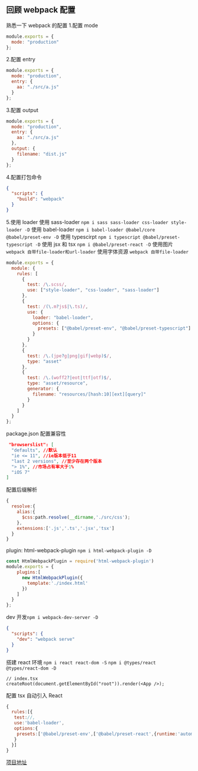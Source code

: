 ## 回顾 webpack 配置

熟悉一下 webpack 的配置 1.配置 mode

```js
module.exports = {
  mode: "production"
};
```

2.配置 entry

```js
module.exports = {
  mode: "production",
  entry: {
    aa: "./src/a.js"
  }
};
```

3.配置 output

```js
module.exports = {
  mode: "production",
  entry: {
    aa: "./src/a.js"
  },
  output: {
    filename: "dist.js"
  }
};
```

4.配置打包命令

```json
{
  "scripts": {
    "build": "webpack"
  }
}
```

5.使用 loader
使用 sass-loader `npm i sass sass-loader css-loader style-loader -D`
使用 babel-loader `npm i babel-loader @babel/core @babel/preset-env -D`
使用 typescirpt `npm i typescript @babel/preset-typescript -D`
使用 jsx 和 tsx `npm i @babel/preset-react -D`
使用图片 `webpack 自带file-loader和url-loader`
使用字体资源 `webpack 自带file-loader`

```js
module.exports = {
  module: {
    rules: [
      {
        test: /\.scss/,
        use: ["style-loader", "css-loader", "sass-loader"]
      },
      {
        test: /(\.m?js$|\.ts)/,
        use: {
          loader: "babel-loader",
          options: {
            presets: ["@babel/preset-env", "@babel/preset-typescript"]
          }
        }
      },
      {
        test: /\.(jpe?g|png|gif|webp)$/,
        type: "asset"
      },
      {
        test: /\.(woff2?|eot|ttf|otf)$/,
        type: "asset/resource",
        generator: {
          filename: "resources/[hash:10][ext][query]"
        }
      }
    ]
  }
};
```

package.json 配置兼容性

```json
 "browserslist": [
  "defaults", //默认
  "ie <= 11", //ie版本低于11
  "last 2 versions", //至少存在两个版本
  "> 1%", //市场占有率大于1%
  "iOS 7"
]
```

配置后缀解析

```js
{
  resolve:{
    alias:{
      $css:path.resolve(__dirname,'./src/css');
    },
    extensions:['.js','.ts','.jsx','tsx']
  }
}
```

plugin:
html-webpack-plugin `npm i html-webpack-plugin -D `

```js
const HtmlWebpackPlugin = require('html-webpack-plugin')
module.exports = {
    plugins:[
      new HtmlWebpackPlugin({
        template:'./index.html'
      })
    ]
  }
};
```

dev 开发`npm i webpack-dev-server -D`

```json
{
  "scripts": {
    "dev": "webpack serve"
  }
}
```

搭建 react 环境 `npm i react react-dom -S`
`npm i @types/react @types/react-dom -D`

```tsx
// index.tsx
createRoot(document.getElementById("root")).render(<App />);
```

配置 tsx 自动引入 React

```js
{
  rules:[{
   test://,
   use:'babel-loader',
   options:{
    presets:['@babel/preset-env',['@babel/preset-react',{runtime:'automatic'}],'@babel/preset-react']
   }
  }]
}
```

[项目地址](https://github.com/hxh-ly/webpack-use)